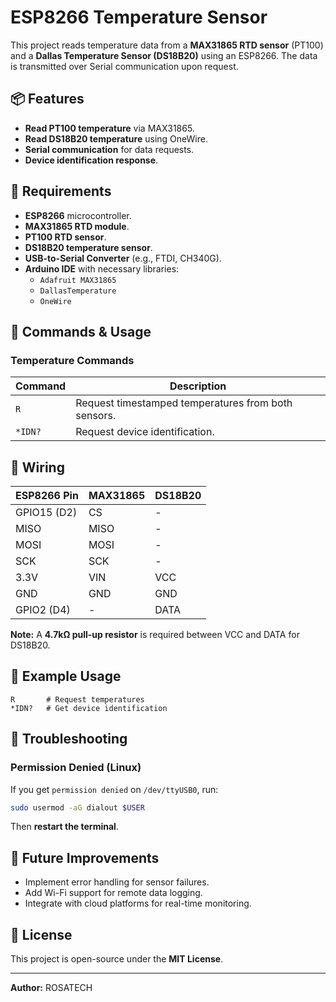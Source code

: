 # ESP8266 Temperature Sensor

This project reads temperature data from a **MAX31865 RTD sensor** (PT100) and a **Dallas Temperature Sensor (DS18B20)** using an ESP8266. The data is transmitted over Serial communication upon request.

## 📦 Features
- **Read PT100 temperature** via MAX31865.
- **Read DS18B20 temperature** using OneWire.
- **Serial communication** for data requests.
- **Device identification response**.

## 🔧 Requirements
- **ESP8266** microcontroller.
- **MAX31865 RTD module**.
- **PT100 RTD sensor**.
- **DS18B20 temperature sensor**.
- **USB-to-Serial Converter** (e.g., FTDI, CH340G).
- **Arduino IDE** with necessary libraries:
  - `Adafruit MAX31865`
  - `DallasTemperature`
  - `OneWire`

## 🚀 Commands & Usage
### **Temperature Commands**
| Command   | Description |
|-----------|------------|
| `R`       | Request timestamped temperatures from both sensors. |
| `*IDN?`   | Request device identification. |

## 🔧 Wiring
| ESP8266 Pin | MAX31865 | DS18B20 |
|------------|----------|---------|
| GPIO15 (D2) | CS       | -       |
| MISO       | MISO     | -       |
| MOSI       | MOSI     | -       |
| SCK        | SCK      | -       |
| 3.3V       | VIN      | VCC     |
| GND        | GND      | GND     |
| GPIO2 (D4) | -        | DATA    |

**Note:** A **4.7kΩ pull-up resistor** is required between VCC and DATA for DS18B20.

## 📌 Example Usage
```
R       # Request temperatures
*IDN?   # Get device identification
```

## 🔧 Troubleshooting
### **Permission Denied (Linux)**
If you get `permission denied` on `/dev/ttyUSB0`, run:
```bash
sudo usermod -aG dialout $USER
```
Then **restart the terminal**.

## 📌 Future Improvements
- Implement error handling for sensor failures.
- Add Wi-Fi support for remote data logging.
- Integrate with cloud platforms for real-time monitoring.

## 📜 License
This project is open-source under the **MIT License**.

---
**Author:** ROSATECH

